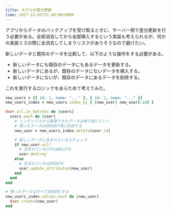 ```yaml
---
title: モデルの差分更新
time: 2017-12-01T21:40:00+0900
---
```

アプリからデータのバックアップを受け取るときに、サーバー側で差分更新を行う必要がある。全部消去してから全部挿入するという実装も考えられるが、何かの実装ミスの際に全消去してしまうリスクがありそうなので避けたい。

新しいデータと既存のデータを比較して、以下のような操作をする必要がある。

* 新しいデータにも既存のデータにもあるデータを更新する。
* 新しいデータにあるが、既存のデータにないデータを挿入する。
* 新しいデータにないが、既存のデータにあるデータを削除する。

これを実行するロジックをあらためて考えてみた。

```rb
new_users = [{ id: 1, name: "..." }, { id: 2, name: "..." }]
new_users_index = new_users.index_by { |new_user| new_user[:id] }

User.all.in_batches do |users|
  users.each do |user|
    # インデックスから取得できたデータは取り除いていく
    # 残ったデータはINSERT時に利用する
    new_user = new_users_index.delete(user.id)

    # 新しいデータに含まれているかチェック
    if new_user.nil?
      # 含まれていなければDELETE
      user.destroy
    else
      # 含まれていればUPDATE
      user.update_attributes(new_user)
    end
  end
end

# 残ったデータはすべてINSERTする
new_users_index.values.each do |new_user|
  User.create(new_user)
end
```
